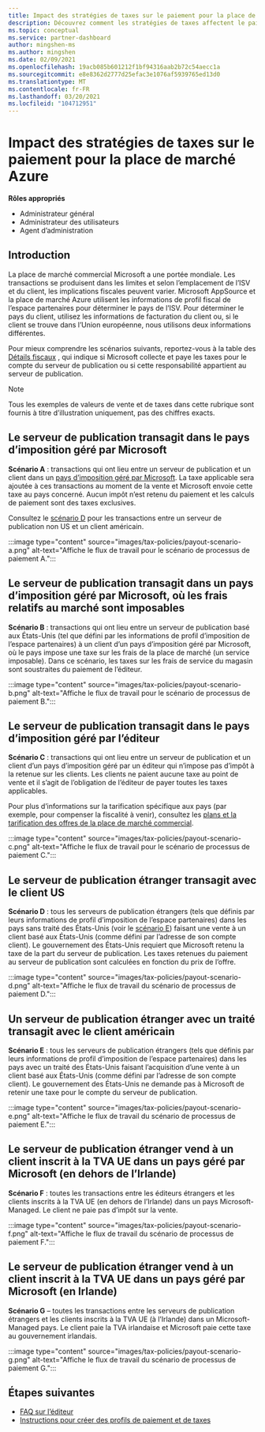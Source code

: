 ```yaml
---
title: Impact des stratégies de taxes sur le paiement pour la place de marché Azure
description: Découvrez comment les stratégies de taxes affectent le paiement pour la place de marché Azure.
ms.topic: conceptual
ms.service: partner-dashboard
author: mingshen-ms
ms.author: mingshen
ms.date: 02/09/2021
ms.openlocfilehash: 19acb085b601212f1bf94316aab2b72c54aecc1a
ms.sourcegitcommit: e8e8362d2777d25efac3e1076af5939765ed13d0
ms.translationtype: MT
ms.contentlocale: fr-FR
ms.lasthandoff: 03/20/2021
ms.locfileid: "104712951"
---
```

# <a name="how-tax-policies-affect-payout-for-azure-marketplace"></a>Impact des stratégies de taxes sur le paiement pour la place de marché Azure

**Rôles appropriés**
-    Administrateur général
-    Administrateur des utilisateurs
-    Agent d’administration

## <a name="introduction"></a>Introduction

La place de marché commercial Microsoft a une portée mondiale. Les transactions se produisent dans les limites et selon l’emplacement de l’ISV et du client, les implications fiscales peuvent varier. Microsoft AppSource et la place de marché Azure utilisent les informations de profil fiscal de l’espace partenaires pour déterminer le pays de l’ISV. Pour déterminer le pays du client, utilisez les informations de facturation du client ou, si le client se trouve dans l’Union européenne, nous utilisons deux informations différentes.

Pour mieux comprendre les scénarios suivants, reportez-vous à la table des [Détails fiscaux](tax-details-marketplace.md) , qui indique si Microsoft collecte et paye les taxes pour le compte du serveur de publication ou si cette responsabilité appartient au serveur de publication.

> [!NOTE]
> Tous les exemples de valeurs de vente et de taxes dans cette rubrique sont fournis à titre d’illustration uniquement, pas des chiffres exacts.

## <a name="publisher-transacts-in-microsoft-managed-tax-country"></a>Le serveur de publication transagit dans le pays d’imposition géré par Microsoft

**Scénario A** : transactions qui ont lieu entre un serveur de publication et un client dans un [pays d’imposition géré par Microsoft](tax-details-marketplace.md#microsoft-managed-countries). La taxe applicable sera ajoutée à ces transactions au moment de la vente et Microsoft envoie cette taxe au pays concerné. Aucun impôt n’est retenu du paiement et les calculs de paiement sont des taxes exclusives.

Consultez le [scénario D](#foreign-publisher-transacts-with-us-customer) pour les transactions entre un serveur de publication non US et un client américain.

:::image type="content" source="images/tax-policies/payout-scenario-a.png" alt-text="Affiche le flux de travail pour le scénario de processus de paiement A.":::

## <a name="publisher-transacts-in-microsoft-managed-tax-country-where-marketplace-fee-is-taxable-service"></a>Le serveur de publication transagit dans un pays d’imposition géré par Microsoft, où les frais relatifs au marché sont imposables

**Scénario B** : transactions qui ont lieu entre un serveur de publication basé aux États-Unis (tel que défini par les informations de profil d’imposition de l’espace partenaires) à un client d’un pays d’imposition géré par Microsoft, où le pays impose une taxe sur les frais de la place de marché (un service imposable). Dans ce scénario, les taxes sur les frais de service du magasin sont soustraites du paiement de l’éditeur.

:::image type="content" source="images/tax-policies/payout-scenario-b.png" alt-text="Affiche le flux de travail pour le scénario de processus de paiement B.":::

## <a name="publisher-transacts-in-publisher-managed-tax-country"></a>Le serveur de publication transagit dans le pays d’imposition géré par l’éditeur

**Scénario C** : transactions qui ont lieu entre un serveur de publication et un client d’un pays d’imposition géré par un éditeur qui n’impose pas d’impôt à la retenue sur les clients. Les clients ne paient aucune taxe au point de vente et il s’agit de l’obligation de l’éditeur de payer toutes les taxes applicables.

Pour plus d’informations sur la tarification spécifique aux pays (par exemple, pour compenser la fiscalité à venir), consultez les [plans et la tarification des offres de la place de marché commercial](/azure/marketplace/plans-pricing#custom-prices).

:::image type="content" source="images/tax-policies/payout-scenario-c.png" alt-text="Affiche le flux de travail pour le scénario de processus de paiement C.":::

## <a name="foreign-publisher-transacts-with-us-customer"></a>Le serveur de publication étranger transagit avec le client US

**Scénario D** : tous les serveurs de publication étrangers (tels que définis par leurs informations de profil d’imposition de l’espace partenaires) dans les pays sans traité des États-Unis (voir le [scénario E](#foreign-publisher-with-a-treaty-transacts-with-us-customer)) faisant une vente à un client basé aux États-Unis (comme défini par l’adresse de son compte client). Le gouvernement des États-Unis requiert que Microsoft retenu la taxe de la part du serveur de publication. Les taxes retenues du paiement au serveur de publication sont calculées en fonction du prix de l’offre.

:::image type="content" source="images/tax-policies/payout-scenario-d.png" alt-text="Affiche le flux de travail du scénario de processus de paiement D.":::

## <a name="foreign-publisher-with-a-treaty-transacts-with-us-customer"></a>Un serveur de publication étranger avec un traité transagit avec le client américain

**Scénario E** : tous les serveurs de publication étrangers (tels que définis par leurs informations de profil d’imposition de l’espace partenaires) dans les pays avec un traité des États-Unis faisant l’acquisition d’une vente à un client basé aux États-Unis (comme défini par l’adresse de son compte client). Le gouvernement des États-Unis ne demande pas à Microsoft de retenir une taxe pour le compte du serveur de publication.

:::image type="content" source="images/tax-policies/payout-scenario-e.png" alt-text="Affiche le flux de travail du scénario de processus de paiement E.":::

## <a name="foreign-publisher-sells-to-an-eu-vat-registered-customer-in-a-microsoft-managed-country-outside-ireland"></a>Le serveur de publication étranger vend à un client inscrit à la TVA UE dans un pays géré par Microsoft (en dehors de l’Irlande)

**Scénario F** : toutes les transactions entre les éditeurs étrangers et les clients inscrits à la TVA UE (en dehors de l’Irlande) dans un pays Microsoft-Managed. Le client ne paie pas d’impôt sur la vente.

:::image type="content" source="images/tax-policies/payout-scenario-f.png" alt-text="Affiche le flux de travail du scénario de processus de paiement F.":::

## <a name="foreign-publisher-sells-to-an-eu-vat-registered-customer-in-a-microsoft-managed-country-in-ireland"></a>Le serveur de publication étranger vend à un client inscrit à la TVA UE dans un pays géré par Microsoft (en Irlande)

**Scénario G** – toutes les transactions entre les serveurs de publication étrangers et les clients inscrits à la TVA UE (à l’Irlande) dans un Microsoft-Managed pays. Le client paie la TVA irlandaise et Microsoft paie cette taxe au gouvernement irlandais.

:::image type="content" source="images/tax-policies/payout-scenario-g.png" alt-text="Affiche le flux de travail du scénario de processus de paiement G.":::

## <a name="next-steps"></a>Étapes suivantes

- [FAQ sur l’éditeur](/azure/marketplace/marketplace-faq-publisher-guide)
- [Instructions pour créer des profils de paiement et de taxes](./set-up-your-payout-account.md?context=%2fazure%2fmarketplace%2fcontext%2fcontext#create-a-payment-profile)